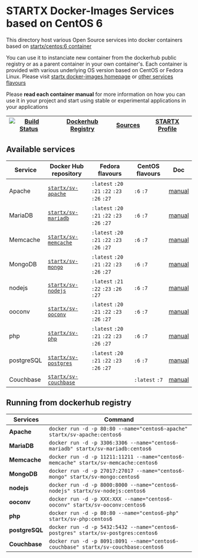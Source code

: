 # STARTX Docker-Images Services based on CentOS 6

This directory host various Open Source services into docker containers based on [startx/centos:6 container](https://hub.docker.com/r/startx/fedora)

You can use it to instanciate new container from the dockerhub public registry 
or as a parent container in your own container's. 
Each container is provided with various underlying OS version based on CentOS or 
Fedora Linux. Please visit [startx docker-images homepage](https://github.com/startxfr/docker-images/)
or [other services flavours](https://github.com/startxfr/docker-images/Services#container-flavours)

Please **read each container manual** for more information on how you can use it in 
your project and start using stable or experimental applications in your applications

| [![Build Status](https://travis-ci.org/startxfr/docker-images.svg?branch=centos6)](https://travis-ci.org/startxfr/docker-images) | [Dockerhub Registry](https://hub.docker.com/r/startx) | [Sources](https://github.com/startxfr/docker-images/)             | [STARTX Profile](https://github.com/startxfr) | 
|-------------------------------------------------------------------------------------------------------------------|-------------------------------------------------------|-------------------------------------------------------------------|-----------------------------------------------|

## Available services

| Service       | Docker Hub repository                                                | Fedora flavours                               | CentOS flavours | Doc
|---------------|----------------------------------------------------------------------|-----------------------------------------------|-----------------|--------------------------------
| Apache        | [`startx/sv-apache`](https://hub.docker.com/r/startx/sv-apache)      | `:latest` `:20` `:21` `:22` `:23` `:26` `:27` | `:6` `:7`       | [manual](apache/README.md)
| MariaDB       | [`startx/sv-mariadb`](https://hub.docker.com/r/startx/sv-mariadb)    | `:latest` `:20` `:21` `:22` `:23` `:26` `:27` | `:6` `:7`       | [manual](mariadb/README.md)
| Memcache      | [`startx/sv-memcache`](https://hub.docker.com/r/startx/sv-memcache)  | `:latest` `:20` `:21` `:22` `:23` `:26` `:27` | `:6` `:7`       | [manual](memcache/README.md)
| MongoDB       | [`startx/sv-mongo`](https://hub.docker.com/r/startx/sv-mongo)        | `:latest` `:20` `:21` `:22` `:23` `:26` `:27` | `:6` `:7`       | [manual](mongo/README.md)
| nodejs        | [`startx/sv-nodejs`](https://hub.docker.com/r/startx/sv-nodejs)      | `:latest` `:21` `:22` `:23` `:26` `:27`       | `:6` `:7`       | [manual](nodejs/README.md)
| ooconv        | [`startx/sv-ooconv`](https://hub.docker.com/r/startx/sv-ooconv)      | `:latest` `:20` `:21` `:22` `:23` `:26` `:27` | `:6` `:7`       | [manual](ooconv/README.md)
| php           | [`startx/sv-php`](https://hub.docker.com/r/startx/sv-php)            | `:latest` `:20` `:21` `:22` `:23` `:26` `:27` | `:6` `:7`       | [manual](php/README.md)
| postgreSQL    | [`startx/sv-postgres`](https://hub.docker.com/r/startx/sv-postgres)  | `:latest` `:20` `:21` `:22` `:23` `:26` `:27` | `:6` `:7`       | [manual](postgres/README.md)
| Couchbase     | [`startx/sv-couchbase`](https://hub.docker.com/r/startx/sv-couchbase)|                                               | `:latest` `:7`  | [manual](couchbase/README.md)

## Running from dockerhub registry

| Services            | Command                                                                              |
|---------------------|--------------------------------------------------------------------------------------|
| **Apache**          | `docker run -d -p 80:80 --name="centos6-apache" startx/sv-apache:centos6`            | 
| **MariaDB**         | `docker run -d -p 3306:3306 --name="centos6-mariadb" startx/sv-mariadb:centos6`      | 
| **Memcache**        | `docker run -d -p 11211:11211 --name="centos6-memcache" startx/sv-memcache:centos6`  | 
| **MongoDB**         | `docker run -d -p 27017:27017 --name="centos6-mongo" startx/sv-mongo:centos6`        | 
| **nodejs**          | `docker run -d -p 8000:8000 --name="centos6-nodejs" startx/sv-nodejs:centos6`        | 
| **ooconv**          | `docker run -d -p XXX:XXX --name="centos6-ooconv" startx/sv-ooconv:centos6`          | 
| **php**             | `docker run -d -p 80:80 --name="centos6-php" startx/sv-php:centos6`                  | 
| **postgreSQL**      | `docker run -d -p 5432:5432 --name="centos6-postgres" startx/sv-postgres:centos6`    | 
| **Couchbase**       | `docker run -d -p 8091:8091 --name="centos6-couchbase" startx/sv-couchbase:centos6`  | 
